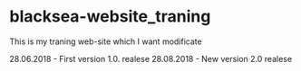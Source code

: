 # blacksea-website_traning

This is my traning web-site which I want modificate

28.06.2018 - First version 1.0. realese
28.08.2018 - New version 2.0 realese
